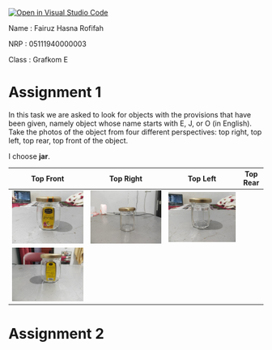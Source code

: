 [![Open in Visual Studio Code](https://classroom.github.com/assets/open-in-vscode-f059dc9a6f8d3a56e377f745f24479a46679e63a5d9fe6f495e02850cd0d8118.svg)](https://classroom.github.com/online_ide?assignment_repo_id=5672408&assignment_repo_type=AssignmentRepo)

Name    : Fairuz Hasna Rofifah

NRP     : 05111940000003

Class   : Grafkom E

# Assignment 1
In this task we are asked to look for objects with the provisions that have been given, namely object whose name starts with E, J, or O (in English). Take the photos of the object from four different perspectives: top right, top left, top rear, top front of the object.

I choose **jar**.

| Top Front | Top Right | Top Left | Top Rear |
| :---: | :---: | :---: | :---:|
| ![enter image description here](img/front.jpg) | ![enter image description here](img/right.jpg) | ![enter image description here](img/left.jpg) |
![enter image description here](img/rear.jpg) |

# Assignment 2